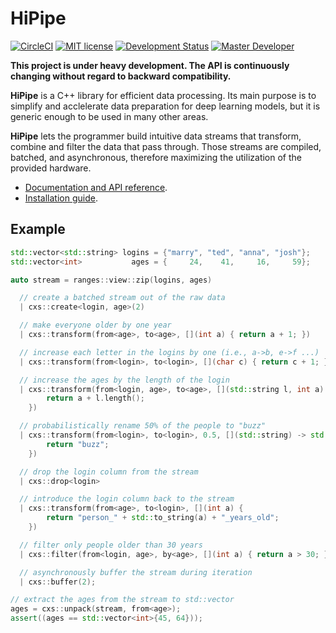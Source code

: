 # HiPipe
[![CircleCI](https://circleci.com/gh/iterait/hipipe/tree/dev.svg?style=shield)](https://circleci.com/gh/iterait/hipipe/tree/master)
[![MIT license](https://img.shields.io/badge/license-MIT-blue.svg?style=flat)](LICENSE)
[![Development Status](https://img.shields.io/badge/status-CX%20Regular-brightgreen.svg?style=flat)]()
[![Master Developer](https://img.shields.io/badge/master-Filip%20Matzner-lightgrey.svg?style=flat)]()

**This project is under heavy development. The API is continuously changing without regard to backward compatibility.**

__HiPipe__ is a C++ library for efficient data processing. Its main purpose is to simplify
and acclelerate data preparation for deep learning models, but it is generic enough to be used
in many other areas.

__HiPipe__ lets the programmer build intuitive data streams that transform,
combine and filter the data that pass through. Those streams are compiled,
batched, and asynchronous, therefore maximizing the utilization of the provided
hardware.

- [Documentation and API reference](https://hipipe.org/).
- [Installation guide](https://hipipe.org/installation.html).

## Example

```c++
std::vector<std::string> logins = {"marry", "ted", "anna", "josh"};
std::vector<int>           ages = {     24,    41,     16,     59};

auto stream = ranges::view::zip(logins, ages)

  // create a batched stream out of the raw data
  | cxs::create<login, age>(2)

  // make everyone older by one year
  | cxs::transform(from<age>, to<age>, [](int a) { return a + 1; })

  // increase each letter in the logins by one (i.e., a->b, e->f ...)
  | cxs::transform(from<login>, to<login>, [](char c) { return c + 1; }, dim<2>)

  // increase the ages by the length of the login
  | cxs::transform(from<login, age>, to<age>, [](std::string l, int a) {
        return a + l.length();
    })

  // probabilistically rename 50% of the people to "buzz"
  | cxs::transform(from<login>, to<login>, 0.5, [](std::string) -> std::string {
        return "buzz";
    })

  // drop the login column from the stream
  | cxs::drop<login>

  // introduce the login column back to the stream
  | cxs::transform(from<age>, to<login>, [](int a) {
        return "person_" + std::to_string(a) + "_years_old";
    })

  // filter only people older than 30 years
  | cxs::filter(from<login, age>, by<age>, [](int a) { return a > 30; })

  // asynchronously buffer the stream during iteration
  | cxs::buffer(2);

// extract the ages from the stream to std::vector
ages = cxs::unpack(stream, from<age>);
assert((ages == std::vector<int>{45, 64}));
```
